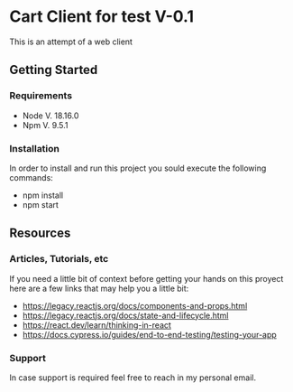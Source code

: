 # Cart Client for test V-0.1

This is an attempt of a web  client

## Getting Started
### Requirements
* Node V. 18.16.0
* Npm V. 9.5.1
### Installation
In order to install and run this project you sould execute the following commands:

* npm install
* npm start

## Resources
### Articles, Tutorials, etc
If you need a little bit of context before getting your hands on this proyect here are a few links that may help you a little bit:
* https://legacy.reactjs.org/docs/components-and-props.html
* https://legacy.reactjs.org/docs/state-and-lifecycle.html
* https://react.dev/learn/thinking-in-react
* https://docs.cypress.io/guides/end-to-end-testing/testing-your-app

### Support
In case support is required feel free to reach in my personal email.